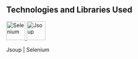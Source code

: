 ## Technologies and Libraries Used
<p align="left">
  <a href="https://www.selenium.dev/">
    <img src="https://www.selenium.dev/favicons/favicon-32x32.png" alt="Selenium" width="50"/>
  </a>
  <a href="https://jsoup.org/">
    <img src="https://cdn.42matters.com/sdk/jsoup.org.png" alt="Jsoup" width="50"/>
  </a>
</p>
Jsoup | Selenium